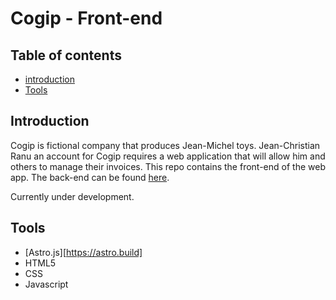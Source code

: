 # Cogip - Front-end

## Table of contents
- [introduction](#introduction)
- [Tools](#tools)

## Introduction

Cogip is fictional company that produces Jean-Michel toys. Jean-Christian Ranu an account for Cogip requires a web application that will allow him and others to manage their invoices. This repo contains the front-end of the web app. The back-end can be found [here](https://github.com/manesjonathan/Cogip_Project).

Currently under development.

## Tools
- [Astro.js][https://astro.build]
- HTML5
- CSS
- Javascript
